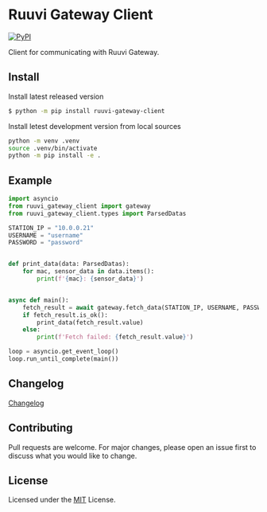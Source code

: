 # Ruuvi Gateway Client

[![PyPI](https://img.shields.io/pypi/v/ruuvi_gateway_client.svg)](https://pypi.python.org/pypi/ruuvi_gateway_client)

Client for communicating with Ruuvi Gateway.

## Install

Install latest released version
```sh
$ python -m pip install ruuvi-gateway-client
```

Install letest development version from local sources
```sh
python -m venv .venv
source .venv/bin/activate
python -m pip install -e .
```

## Example

```py
import asyncio
from ruuvi_gateway_client import gateway
from ruuvi_gateway_client.types import ParsedDatas

STATION_IP = "10.0.0.21"
USERNAME = "username"
PASSWORD = "password"


def print_data(data: ParsedDatas):
    for mac, sensor_data in data.items():
        print(f'{mac}: {sensor_data}')


async def main():
    fetch_result = await gateway.fetch_data(STATION_IP, USERNAME, PASSWORD)
    if fetch_result.is_ok():
        print_data(fetch_result.value)
    else:
        print(f'Fetch failed: {fetch_result.value}')

loop = asyncio.get_event_loop()
loop.run_until_complete(main())
```

## Changelog

[Changelog](https://github.com/ruuvi-friends/ruuvi-gateway-client/blob/main/CHANGELOG.md)

## Contributing

Pull requests are welcome. For major changes, please open an issue first to discuss what you would like to change.

## License

Licensed under the [MIT](https://github.com/ruuvi-friends/ruuvi-gateway-client/blob/main/LICENSE) License.